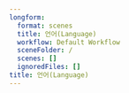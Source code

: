 ```yaml
---
longform:
  format: scenes
  title: 언어(Language)
  workflow: Default Workflow
  sceneFolder: /
  scenes: []
  ignoredFiles: []
title: 언어(Language)
---
```


